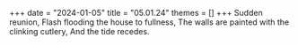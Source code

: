 +++
date = "2024-01-05"
title = "05.01.24"
themes = []
+++
Sudden reunion,
Flash flooding the house to fullness,
The walls are painted with the clinking cutlery,
And the tide recedes.
